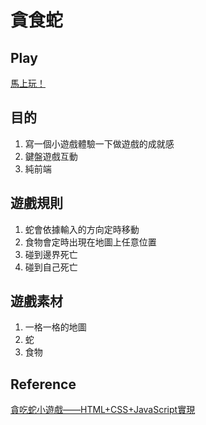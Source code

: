 # 貪食蛇

## Play
[馬上玩！](https://elliesu.github.io/gluttonous-snake/)

## 目的
1. 寫一個小遊戲體驗一下做遊戲的成就感
2. 鍵盤遊戲互動
3. 純前端

## 遊戲規則
1. 蛇會依據輸入的方向定時移動
2. 食物會定時出現在地圖上任意位置
3. 碰到邊界死亡
4. 碰到自己死亡

## 遊戲素材
1. 一格一格的地圖
2. 蛇
3. 食物

## Reference
[貪吃蛇小遊戲——HTML+CSS+JavaScript實現](https://iter01.com/32324.html)